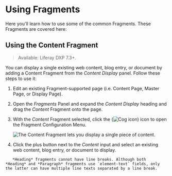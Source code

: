 # Using Fragments

Here you'll learn how to use some of the common Fragments. These Fragments are covered here:

## Using the Content Fragment

> Available: Liferay DXP 7.3+.

You can display a single existing web content, blog entry, or document by adding a Content Fragment from the *Content Display* panel. Follow these steps to use it:

1. Edit an existing Fragment-supported page (i.e. Content Page, Master Page, or Display Page).
1. Open the *Fragments* Panel and expand the *Content Display* heading and drag the *Content* Fragment onto the page.
1. With the *Content* Fragment selected, click the (![Cog icon](../../../images/icon-control-menu-gear.png)) icon to open the Fragment Configuration Menu.

    ![The Content Fragment lets you display a single piece of content.](./using-fragments/images/01.png)

1. Click the plus button next to the *Content* input and select an existing web content, blog entry, or document to display.

```note::
   *Heading* fragments cannot have line breaks. Although both *Heading* and *Paragraph* fragments use `element-text` fields, only the latter can have multiple line texts separated by a line break.
```
